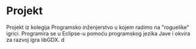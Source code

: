 # Projekt
Projekt iz kolegija Programsko inženjerstvo u kojem radimo na "roguelike" igrici. Programira se u Eclipse-u pomoću programskog jezika Jave i okvira za razvoj igra libGDX.
d